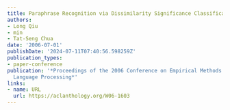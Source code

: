 ```yaml
---
title: Paraphrase Recognition via Dissimilarity Significance Classification
authors:
- Long Qiu
- min
- Tat-Seng Chua
date: '2006-07-01'
publishDate: '2024-07-11T07:40:56.598259Z'
publication_types:
- paper-conference
publication: '*Proceedings of the 2006 Conference on Empirical Methods in Natural
  Language Processing*'
links:
- name: URL
  url: https://aclanthology.org/W06-1603
---
```

